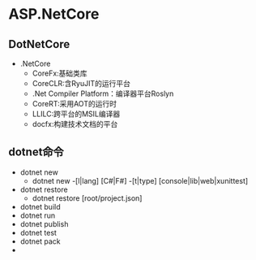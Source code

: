 # ASP.NetCore

## DotNetCore

- .NetCore
  - CoreFx:基础类库
  - CoreCLR:含RyuJIT的运行平台
  - .Net Compiler Platform：编译器平台Roslyn
  - CoreRT:采用AOT的运行时
  - LLILC:跨平台的MSIL编译器
  - docfx:构建技术文档的平台

## dotnet命令

- dotnet new
  - dotnet new -[l|lang] [C#|F#] -[t|type] [console|lib|web|xunittest]
- dotnet restore
  - dotnet restore [root/project.json]
- dotnet build
- dotnet run
- dotnet publish
- dotnet test
- dotnet pack
- 